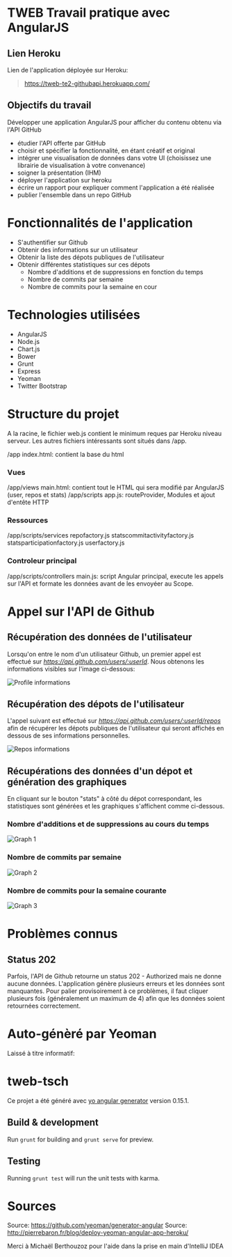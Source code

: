 # TWEB Travail pratique avec AngularJS

## Lien Heroku

Lien de l'application déployée sur Heroku:
> https://tweb-te2-githubapi.herokuapp.com/


## Objectifs du travail

Développer une application AngularJS pour afficher du contenu obtenu via l'API GitHub
+	étudier l'API offerte par GitHub
+	choisir et spécifier la fonctionnalité, en étant créatif et original
+	intégrer une visualisation de données dans votre UI (choisissez une librairie de visualisation à votre convenance)
+	soigner la présentation (IHM)
+	déployer l'application sur heroku
+	écrire un rapport pour expliquer comment l'application a été réalisée
+	publier l'ensemble dans un repo GitHub



# Fonctionnalités de l'application

+ S'authentifier sur Github
+ Obtenir des informations sur un utilisateur
+ Obtenir la liste des dépots publiques de l'utilisateur
+ Obtenir différentes statistiques sur ces dépots
  * Nombre d'additions et de suppressions en fonction du temps
  * Nombre de commits par semaine
  * Nombre de commits pour la semaine en cour


# Technologies utilisées

+ AngularJS
+ Node.js
+ Chart.js
+ Bower
+ Grunt
+ Express
+ Yeoman
+ Twitter Bootstrap

# Structure du projet

A la racine, le fichier web.js contient le minimum reques par Heroku niveau serveur.
Les autres fichiers intéressants sont situés dans /app.

/app
 index.html: contient la base du html

### Vues

/app/views
 main.html: contient tout le HTML qui sera modifié par AngularJS (user, repos et stats)
/app/scripts
  app.js: routeProvider, Modules et ajout d'entête HTTP

### Ressources

/app/scripts/services
  repofactory.js
  statscommitactivityfactory.js
  statsparticipationfactory.js
  userfactory.js

### Controleur principal

/app/scripts/controllers
  main.js: script Angular principal, execute les appels sur l'API et formate les données avant de les envoyéer au Scope.

# Appel sur l'API de Github

## Récupération des données de l'utilisateur

Lorsqu'on entre le nom d'un utilisateur Github, un premier appel est effectué sur *https://api.github.com/users/:userId*.
Nous obtenons les informations visibles sur l'image ci-dessous:

![Profile informations](./reportIMG/user2.PNG)

## Récupération des dépots de l'utilisateur

L'appel suivant est effectué sur *https://api.github.com/users/:userId/repos* afin de récupérer les dépots publiques de
l'utilisateur qui seront affichés en dessous de ses informations personnelles.

![Repos informations](./reportIMG/repos.PNG)

## Récupérations des données d'un dépot et génération des graphiques

En cliquant sur le bouton "stats" à côté du dépot correspondant, les statistiques sont générées et les graphiques
s'affichent comme ci-dessous.

### Nombre d'additions et de suppressions au cours du temps

![Graph 1](./reportIMG/graph1.PNG)

### Nombre de commits par semaine

![Graph 2](./reportIMG/graph2.PNG)

### Nombre de commits pour la semaine courante

![Graph 3](./reportIMG/graph3.PNG)


# Problèmes connus

## Status 202

Parfois, l'API de Github retourne un status 202 - Authorized mais ne donne aucune données.
L'application génère plusieurs erreurs et les données sont manquantes. Pour palier provisoirement à ce problèmes,
il faut cliquer plusieurs fois (généralement un maximum de 4) afin que les données soient retournées correctement.

# Auto-génèré par Yeoman
Laissé à titre informatif:

# tweb-tsch

Ce projet a été généré avec [yo angular generator](https://github.com/yeoman/generator-angular)
version 0.15.1.

## Build & development

Run `grunt` for building and `grunt serve` for preview.

## Testing

Running `grunt test` will run the unit tests with karma.

# Sources
Source: https://github.com/yeoman/generator-angular
Source: http://pierrebaron.fr/blog/deploy-yeoman-angular-app-heroku/

Merci à Michaël Berthouzoz pour l'aide dans la prise en main d'IntelliJ IDEA
